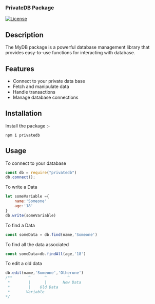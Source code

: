 ### PrivateDB Package

[![License](https://img.shields.io/badge/license-MIT-blue.svg)](https://opensource.org/licenses/MIT)

## Description

The MyDB package is a powerful database management library that provides easy-to-use functions for interacting with database. 

## Features

- Connect to your private data base
- Fetch and manipulate data
- Handle transactions
- Manage database connections

## Installation

Install the package :-

```
npm i privatedb
```

## Usage 

To connect to your database
```js
const db = require("privatedb")
db.connect();
```

To write a Data 
```js
let someVariable ={
    name:'Someone'
    age:'18'
}
db.write(someVariable)
```

To find a Data
```js
const someData = db.find(name,'Someone')
```

To find all the data associated
```js
const someData=db.findAll(age,'18')
```

To edit a old data 
```js
db.edit(name,'Someone','Otherone')
/**       ^      ^         ^
 *        |      |       New Data
 *        |    Old Data  
 *       Variable
*/
```